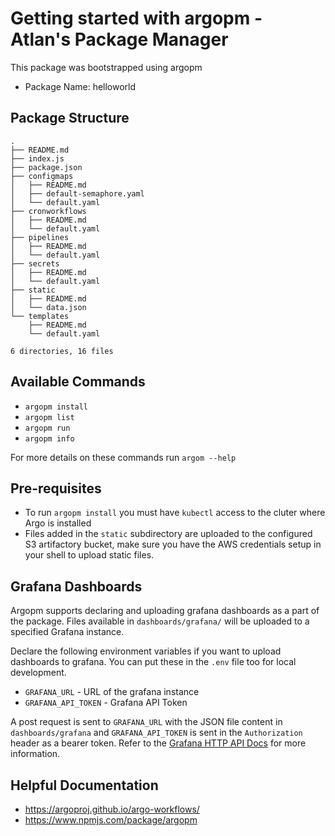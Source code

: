 # Getting started with argopm - Atlan's Package Manager

This package was bootstrapped using argopm

-   Package Name: helloworld

## Package Structure

```
.
├── README.md
├── index.js
├── package.json
├── configmaps
│   ├── README.md
│   ├── default-semaphore.yaml
│   └── default.yaml
├── cronworkflows
│   ├── README.md
│   └── default.yaml
├── pipelines
│   ├── README.md
│   └── default.yaml
├── secrets
│   ├── README.md
│   └── default.yaml
├── static
│   ├── README.md
│   └── data.json
└── templates
    ├── README.md
    └── default.yaml

6 directories, 16 files
```

## Available Commands

-   `argopm install`
-   `argopm list`
-   `argopm run`
-   `argopm info`

For more details on these commands run `argom --help`

## Pre-requisites

-   To run `argopm install` you must have `kubectl` access to the cluter where Argo is installed
-   Files added in the `static` subdirectory are uploaded to the configured S3 artifactory bucket, make sure you have
    the AWS credentials setup in your shell to upload static files.

## Grafana Dashboards

Argopm supports declaring and uploading grafana dashboards as a part of the package. Files available in `dashboards/grafana/` will be uploaded to
a specified Grafana instance.

Declare the following environment variables if you want to upload dashboards to grafana. You can put these in the `.env` file too for
local development.

-   `GRAFANA_URL` - URL of the grafana instance
-   `GRAFANA_API_TOKEN` - Grafana API Token

A post request is sent to `GRAFANA_URL` with the JSON file content in `dashboards/grafana` and `GRAFANA_API_TOKEN` is sent in the `Authorization` 
header as a bearer token. Refer to the [Grafana HTTP API Docs](https://grafana.com/docs/grafana/latest/http_api/) for more information.


## Helpful Documentation

-   https://argoproj.github.io/argo-workflows/
-   https://www.npmjs.com/package/argopm
